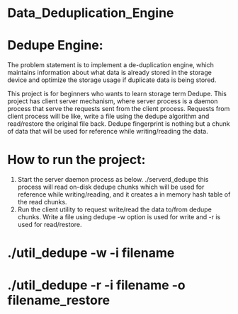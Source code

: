 # Data_Deduplication_Engine

# Dedupe Engine: 
The problem statement is to implement a de-duplication engine, which maintains information about what data is already stored in the storage device and optimize the storage usage if duplicate data is being stored.

This project is for beginners who wants to learn storage term Dedupe. This project has client server mechanism, where server process is a daemon process that serve the requests sent from the client process. Requests from client process will be like, write a file using the dedupe algorithm and read/restore the original file back. Dedupe fingerprint is nothing but a chunk of data that will be used for reference while writing/reading the data.

# How to run the project:
1. Start the server daemon process as below. ./serverd_dedupe this process will read on-disk dedupe chunks which will be used for reference while writing/reading, and it creates a in memory hash table of the read chunks. 
2. Run the client utility to request write/read the data to/from dedupe chunks. Write a file using dedupe -w option is used for write and -r is used for read/restore.

# ./util_dedupe -w -i filename
# ./util_dedupe -r -i filename -o filename_restore
